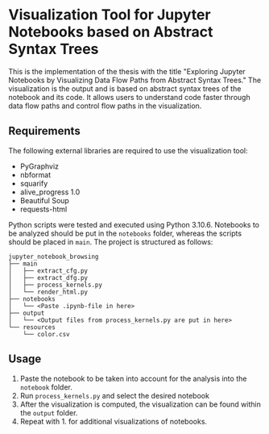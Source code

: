 # Visualization Tool for Jupyter Notebooks based on Abstract Syntax Trees
This is the implementation of the thesis with the title "Exploring Jupyter Notebooks by Visualizing Data Flow Paths from Abstract Syntax Trees." The visualization is the output and is based on abstract syntax trees of the notebook and its code. It allows users to understand code faster through data flow paths and control flow paths in the visualization.
## Requirements
The following external libraries are required to use the visualization tool:
 - PyGraphviz
 - nbformat
 - squarify
 - alive_progress 1.0
 - Beautiful Soup
 - requests-html

Python scripts were tested and executed using Python 3.10.6. Notebooks to be analyzed should be put in the ``notebooks`` folder, whereas the scripts should be placed in ``main``. The project is structured as follows:
```
jupyter_notebook_browsing
├── main
│   ├── extract_cfg.py
│   ├── extract_dfg.py
│   ├── process_kernels.py
│   └── render_html.py
├── notebooks
│   └── <Paste .ipynb-file in here>
├── output
│   └── <Output files from process_kernels.py are put in here>
└── resources
    └── color.csv
```
## Usage
 1. Paste the notebook to be taken into account for the analysis into the ``notebook`` folder.
 2. Run ``process_kernels.py`` and select the desired notebook
 3. After the visualization is computed, the visualization can be found within the ``output`` folder.
 4. Repeat with 1. for additional visualizations of notebooks.
